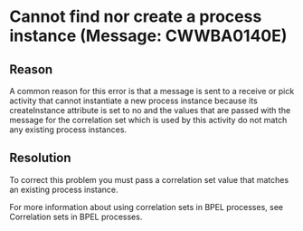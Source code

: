 <!-- image -->

# Cannot find nor create a process instance (Message: CWWBA0140E)

## Reason

A common reason for this error is
that a message is sent to a receive or pick activity that cannot instantiate
a new process instance because its createInstance attribute
is set to no and the values that are
passed with the message for the correlation set which is used by this
activity do not match any existing process instances.

## Resolution

To correct this problem you must
pass a correlation set value that matches an existing process instance.

For
more information about using correlation sets in BPEL processes, see   Correlation sets in BPEL processes.